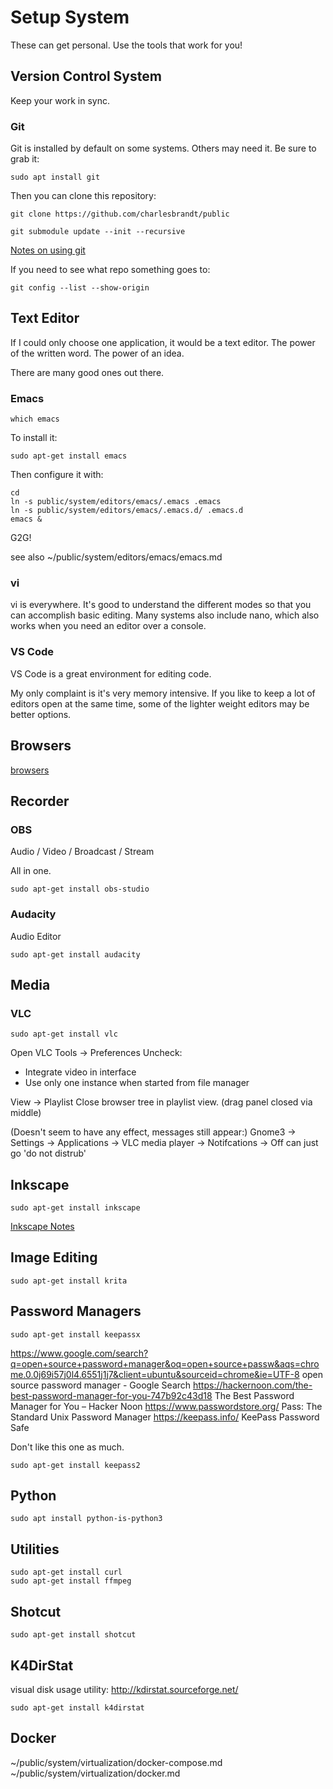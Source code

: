 # Setup System

These can get personal. Use the tools that work for you!


## Version Control System

Keep your work in sync. 

### Git

Git is installed by default on some systems. Others may need it. Be sure to grab it:

    sudo apt install git

Then you can clone this repository:

    git clone https://github.com/charlesbrandt/public
    
    git submodule update --init --recursive

[Notes on using git](~/public/code/version_control/git.md)

If you need to see what repo something goes to:

    git config --list --show-origin


## Text Editor

If I could only choose one application, it would be a text editor. The power of the written word. The power of an idea. 

There are many good ones out there. 

### Emacs

    which emacs
    
To install it:

    sudo apt-get install emacs

Then configure it with:

```
cd
ln -s public/system/editors/emacs/.emacs .emacs
ln -s public/system/editors/emacs/.emacs.d/ .emacs.d
emacs &
```

G2G!

see also 
~/public/system/editors/emacs/emacs.md

### vi

vi is everywhere. It's good to understand the different modes so that you can accomplish basic editing. Many systems also include nano, which also works when you need an editor over a console. 

### VS Code

VS Code is a great environment for editing code. 

My only complaint is it's very memory intensive. If you like to keep a lot of editors open at the same time, some of the lighter weight editors may be better options.


## Browsers

[browsers](browsers.md)


## Recorder

### OBS

Audio / Video / Broadcast / Stream

All in one. 

    sudo apt-get install obs-studio

### Audacity

Audio Editor

    sudo apt-get install audacity


## Media

### VLC 

    sudo apt-get install vlc

Open VLC
Tools -> Preferences
Uncheck:
   - Integrate video in interface
   - Use only one instance when started from file manager

View -> Playlist
Close browser tree in playlist view. (drag panel closed via middle)

(Doesn't seem to have any effect, messages still appear:)
Gnome3 -> Settings -> Applications -> VLC media player -> Notifcations -> Off
can just go 'do not distrub'


## Inkscape

    sudo apt-get install inkscape

[Inkscape Notes](../../design/inkscape.md)


## Image Editing

    sudo apt-get install krita


## Password Managers

    sudo apt-get install keepassx

https://www.google.com/search?q=open+source+password+manager&oq=open+source+passw&aqs=chrome.0.0j69i57j0l4.6551j1j7&client=ubuntu&sourceid=chrome&ie=UTF-8
open source password manager - Google Search
https://hackernoon.com/the-best-password-manager-for-you-747b92c43d18
The Best Password Manager for You – Hacker Noon
https://www.passwordstore.org/
Pass: The Standard Unix Password Manager
https://keepass.info/
KeePass Password Safe

Don't like this one as much. 

    sudo apt-get install keepass2


## Python

    sudo apt install python-is-python3

## Utilities

    sudo apt-get install curl
    sudo apt-get install ffmpeg

## Shotcut

    sudo apt-get install shotcut


## K4DirStat

visual disk usage utility:
http://kdirstat.sourceforge.net/

    sudo apt-get install k4dirstat

## Docker

~/public/system/virtualization/docker-compose.md
~/public/system/virtualization/docker.md



